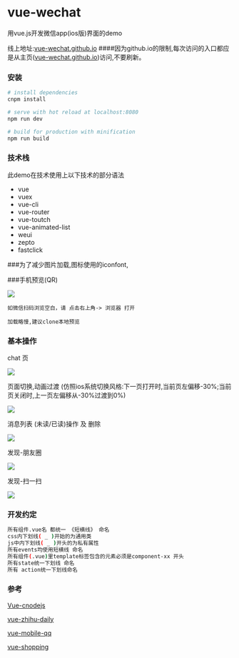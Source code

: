 # vue-wechat
  用vue.js开发微信app(ios版)界面的demo

  线上地址:[vue-wechat.github.io](https://vue-wechat.github.io)
  ####因为github.io的限制,每次访问的入口都应是从主页([vue-wechat.github.io](https://vue-wechat.github.io))访问,不要刷新。


### 安装

``` bash
# install dependencies
cnpm install

# serve with hot reload at localhost:8080
npm run dev

# build for production with minification
npm run build

```
### 技术栈
  此demo在技术使用上以下技术的部分语法
  - vue
  - vuex
  - vue-cli
  - vue-router
  - vue-toutch
  - vue-animated-list
  - weui
  - zepto
  - fastclick

  ###为了减少图片加载,图标使用的iconfont,

###手机预览(QR)

  ![](./src/assets/images/readme/qr-vue-wechat.png)

    如微信扫码浏览空白，请 点击右上角-> 浏览器 打开

    加载略慢,建议clone本地预览


### 基本操作
  chat 页
  
  ![](./src/assets/images/readme/view-chat.png)

  页面切换,动画过渡
  (仿照ios系统切换风格:下一页打开时,当前页左偏移-30%;当前页关闭时,上一页左偏移从-30%过渡到0%)

  ![](./src/assets/images/readme/view-wechat-animation.gif)

  消息列表 (未读/已读)操作 及 删除

  ![](./src/assets/images/readme/view-wechat-chat.gif)

  发现-朋友圈
  
  ![](./src/assets/images/readme/view-wechat-find-albums-friends.gif)

  发现-扫一扫
  
  ![](./src/assets/images/readme/view-wechat-find-sao-yi-sao.gif)


### 开发约定
  ``` bash
  所有组件.vue名 都统一 《短横线》 命名
  css内下划线( _ )开始的为通用类
  js中内下划线( _ )开头的为私有属性
  所有events均使用短横线 命名
  所有组件(.vue)里template标签包含的元素必须是component-xx 开头
  所有state统一下划线 命名
  所有 action统一下划线命名
  ```


### 参考

  [Vue-cnodejs](https://github.com/shinygang/Vue-cnodejs)

  [vue-zhihu-daily](https://github.com/hilongjw/vue-zhihu-daily)

  [vue-mobile-qq](https://github.com/hilongjw/vue-mobile-qq)

  [vue-shopping](https://github.com/andylei18/vue-shopping)
